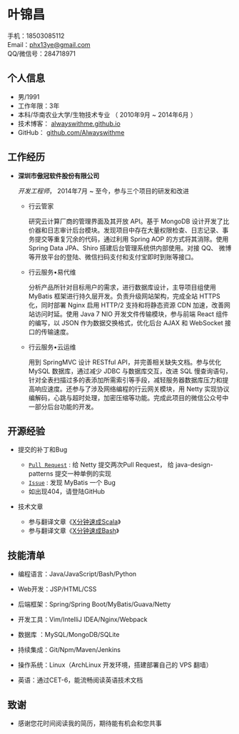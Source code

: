 叶锦昌
===============

手机：18503085112  
Email：<phx13ye@gmail.com>  
QQ/微信号：284718971  

个人信息
---------------

*   男/1991
*   工作年限：3年
*   本科/华南农业大学/生物技术专业 （ 2010年9月 ~ 2014年6月 ）
*   技术博客： [alwayswithme.github.io][博客]
*   GitHub： [github.com/Alwayswithme][GitHub]


工作经历
---------------

*   **深圳市傲冠软件股份有限公司**

    *开发工程师*， 2014年7月 ~ 至今，参与三个项目的研发和改进

    -   行云管家

        研究云计算厂商的管理界面及其开放 API。基于 MongoDB 设计开发了比价器和日志审计后台模块。发现项目中存在大量权限检查、日志记录、事务提交等重复冗余的代码，通过利用 Spring AOP 的方式将其消除。使用 Spring Data JPA、Shiro 搭建后台管理系统供内部使用。对接 QQ、 微博等开放平台的登陆、微信扫码支付和支付宝即时到账等接口。

    -   行云服务•易代维

        分析产品所针对目标用户的需求，进行数据库设计，主导项目组使用 MyBatis 框架进行持久层开发。负责升级网站架构，完成全站 HTTPS 化，同时部署 Nginx 启用 HTTP/2 支持和将静态资源 CDN 加速，改善网站访问时延。使用 Java 7 NIO 开发文件传输模块，参与前端 React 组件的编写，以 JSON 作为数据交换格式，优化后台 AJAX 和 WebSocket 接口的传输速度。

    -   行云服务•云运维

        用到 SpringMVC 设计 RESTful API，并完善相关缺失文档。参与优化 MySQL 数据库，通过减少 JDBC 与数据库交互，改进 SQL 慢查询语句，针对全表扫描过多的表添加所需索引等手段，减轻服务器数据库压力和提高响应速度。还参与了涉及网络编程的行云网关模块，用 Netty 实现协议编解码，心跳与超时处理，加密压缩等功能。完成此项目的微信公众号中一部分后台功能的开发。


开源经验
---------------

*   提交的补丁和Bug

    -   [```Pull Request```][GitHub Pull Request] : 给 Netty 提交两次Pull Request， 给 java-design-patterns 提交一种单例的实现
    -   [```Issue```][GitHub Issue] : 发现 MyBatis 一个 Bug
    -   如出现404，请登陆GitHub

*   技术文章

    -   参与翻译文章《[X分钟速成Scala][scala-cn]》
    -   参与翻译文章《[X分钟速成Bash][bash-cn]》


技能清单
---------------

*   编程语言：Java/JavaScript/Bash/Python

*   Web开发：JSP/HTML/CSS

*   后端框架：Spring/Spring Boot/MyBatis/Guava/Netty

*   开发工具：Vim/IntelliJ IDEA/Nginx/Webpack

*   数据库  ：MySQL/MongoDB/SQLite

*   持续集成：Git/Npm/Maven/Jenkins

*   操作系统：Linux（ArchLinux 开发环境，搭建部署自己的 VPS 翻墙）

*   英语：通过CET-6，能流畅阅读英语技术文档


致谢
---------------

*   感谢您花时间阅读我的简历，期待能有机会和您共事


[博客]: https://alwayswithme.github.io
[GitHub]: https://github.com/Alwayswithme
[GitHub Pull Request]: https://github.com/pulls?q=is%3Apr+author%3AAlwayswithme+is%3Aclosed
[GitHub Issue]: https://github.com/issues?q=is%3Aissue+author%3AAlwayswithme+is%3Aclosed
[scala-cn]: http://learnxinyminutes.com/docs/zh-cn/scala-cn/
[bash-cn]: http://learnxinyminutes.com/docs/zh-cn/bash-cn/
